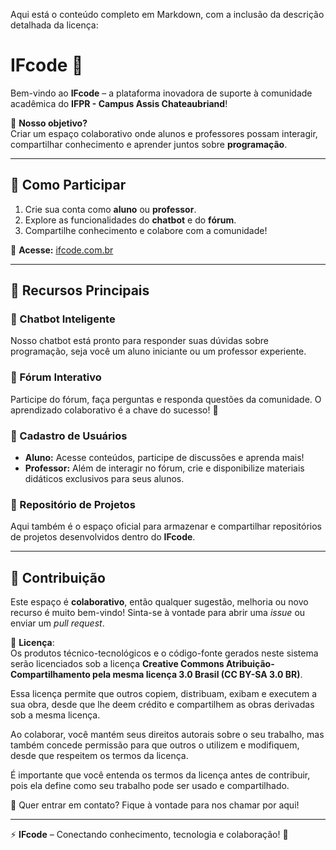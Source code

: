 Aqui está o conteúdo completo em Markdown, com a inclusão da descrição detalhada da licença:

# IFcode 🚀  

Bem-vindo ao **IFcode** – a plataforma inovadora de suporte à comunidade acadêmica do **IFPR - Campus Assis Chateaubriand**!  

📌 **Nosso objetivo?**  
Criar um espaço colaborativo onde alunos e professores possam interagir, compartilhar conhecimento e aprender juntos sobre **programação**.  

---

## 🎯 Como Participar  

1. Crie sua conta como **aluno** ou **professor**.  
2. Explore as funcionalidades do **chatbot** e do **fórum**.  
3. Compartilhe conhecimento e colabore com a comunidade!  

🔗 **Acesse:** [ifcode.com.br](https://ifcode.com.br)  

---

## 🌟 Recursos Principais  

### 🤖 Chatbot Inteligente  
Nosso chatbot está pronto para responder suas dúvidas sobre programação, seja você um aluno iniciante ou um professor experiente.  

### 💬 Fórum Interativo  
Participe do fórum, faça perguntas e responda questões da comunidade. O aprendizado colaborativo é a chave do sucesso! 🔑  

### 👥 Cadastro de Usuários  
- **Aluno:** Acesse conteúdos, participe de discussões e aprenda mais!  
- **Professor:** Além de interagir no fórum, crie e disponibilize materiais didáticos exclusivos para seus alunos.  

### 📂 Repositório de Projetos  
Aqui também é o espaço oficial para armazenar e compartilhar repositórios de projetos desenvolvidos dentro do **IFcode**.  

---

## 🔗 Contribuição  

Este espaço é **colaborativo**, então qualquer sugestão, melhoria ou novo recurso é muito bem-vindo! Sinta-se à vontade para abrir uma *issue* ou enviar um *pull request*.  

📄 **Licença**:  
Os produtos técnico-tecnológicos e o código-fonte gerados neste sistema serão licenciados sob a licença **Creative Commons Atribuição-Compartilhamento pela mesma licença 3.0 Brasil (CC BY-SA 3.0 BR)**.  

Essa licença permite que outros copiem, distribuam, exibam e executem a sua obra, desde que lhe deem crédito e compartilhem as obras derivadas sob a mesma licença.  

Ao colaborar, você mantém seus direitos autorais sobre o seu trabalho, mas também concede permissão para que outros o utilizem e modifiquem, desde que respeitem os termos da licença.  

É importante que você entenda os termos da licença antes de contribuir, pois ela define como seu trabalho pode ser usado e compartilhado.  

📩 Quer entrar em contato? Fique à vontade para nos chamar por aqui!  

---

⚡ **IFcode** – Conectando conhecimento, tecnologia e colaboração! 🚀
